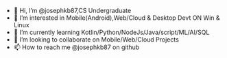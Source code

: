 - 👋 Hi, I’m @josephkb87,CS Undergraduate 
- 👀 I’m interested in Mobile(Android),Web/Cloud & Desktop Devt ON Win & Linux
- 🌱 I’m currently learning Kotlin/Python/NodeJs/Java/script/ML/AI/SQL
- 💞️ I’m looking to collaborate on Mobile/Web/Cloud Projects
- 📫 How to reach me @josephkb87 on github

<!---
josephkb87/josephkb87 is a ✨ special ✨ repository because its `README.md` (this file) appears on your GitHub profile.
You can click the Preview link to take a look at your changes.
--->
